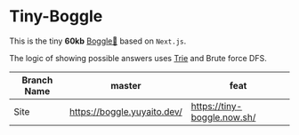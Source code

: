 # Tiny-Boggle

This is the tiny **60kb** [Boggle🎲](https://en.wikipedia.org/wiki/Boggle) based on `Next.js`.

The logic of showing possible answers uses [Trie](https://en.wikipedia.org/wiki/Trie) and Brute force DFS.

|Branch Name|master|feat|
|-|-|-|
|Site|https://boggle.yuyaito.dev/|https://tiny-boggle.now.sh/ |https://tiny-boggle.now.sh/|

